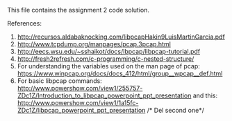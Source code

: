 This file contains the assignment 2 code solution.

References: 
1. http://recursos.aldabaknocking.com/libpcapHakin9LuisMartinGarcia.pdf
2. http://www.tcpdump.org/manpages/pcap.3pcap.html
3. http://eecs.wsu.edu/~sshaikot/docs/lbpcap/libpcap-tutorial.pdf
4. http://fresh2refresh.com/c-programming/c-nested-structure/
5. For understanding the variables used on the man page of pcap: https://www.winpcap.org/docs/docs_412/html/group__wpcap__def.html
6. For basic libpcap commands: http://www.powershow.com/view1/255757-ZDc1Z/Introduction_to_libpcap_powerpoint_ppt_presentation
and this: http://www.powershow.com/view1/1a15fc-ZDc1Z/libpcap_powerpoint_ppt_presentation
/* Del second one*/
